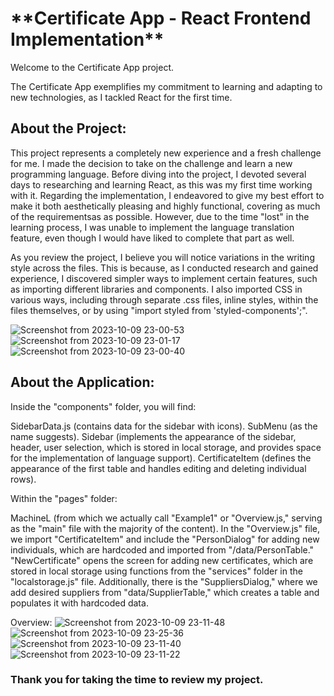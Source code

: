 <h1>**Certificate App - React Frontend Implementation**</h1>

Welcome to the Certificate App project.

The Certificate App exemplifies my commitment to learning and adapting to new technologies, as I tackled React for the first time.

<h2>About the Project: </h2>
This project represents a completely new experience and a fresh challenge for me. I made the decision to take on the challenge and learn a new programming language. Before diving into the project, I devoted several days to researching and learning React, as this was my first time working with it. Regarding the implementation, I endeavored to give my best effort to make it both aesthetically pleasing and highly functional, covering as much of the requirementsas as possible. However, due to the time "lost" in the learning process, I was unable to implement the language translation feature, even though I would have liked to complete that part as well.

As you review the project, I believe you will notice variations in the writing style across the files. This is because, as I conducted research and gained experience, I discovered simpler ways to implement certain features, such as importing different libraries and components. I also imported CSS in various ways, including through separate .css files, inline styles, within the files themselves, or by using "import styled from 'styled-components';".

![Screenshot from 2023-10-09 23-00-53](https://github.com/ivana47/Certificate-App/assets/89736924/32620671-3d97-4358-871e-0d1bdf9b3280)
![Screenshot from 2023-10-09 23-01-17](https://github.com/ivana47/Certificate-App/assets/89736924/5ff195f7-6823-4728-a890-0a1b34178859)
![Screenshot from 2023-10-09 23-00-40](https://github.com/ivana47/Certificate-App/assets/89736924/982a8732-f41a-47c0-a245-5e83cf98df73)

<h2>About the Application:</h2>

Inside the "components" folder, you will find:

SidebarData.js (contains data for the sidebar with icons).
SubMenu (as the name suggests).
Sidebar (implements the appearance of the sidebar, header, user selection, which is stored in local storage, and provides space for the implementation of language support).
CertificateItem (defines the appearance of the first table and handles editing and deleting individual rows).

Within the "pages" folder:

MachineL (from which we actually call "Example1" or "Overview.js," serving as the "main" file with the majority of the content).
In the "Overview.js" file, we import "CertificateItem" and include the "PersonDialog" for adding new individuals, which are hardcoded and imported from "/data/PersonTable."
"NewCertificate" opens the screen for adding new certificates, which are stored in local storage using functions from the "services" folder in the "localstorage.js" file.
Additionally, there is the "SuppliersDialog," where we add desired suppliers from "data/SupplierTable," which creates a table and populates it with hardcoded data.

Overview:
![Screenshot from 2023-10-09 23-11-48](https://github.com/ivana47/Certificate-App/assets/89736924/4b6e738e-1fa3-40e1-a6cc-7397b47d1dec)
![Screenshot from 2023-10-09 23-25-36](https://github.com/ivana47/Certificate-App/assets/89736924/f0506337-aee1-43d6-ba41-d33e0f58502c)
![Screenshot from 2023-10-09 23-11-40](https://github.com/ivana47/Certificate-App/assets/89736924/ae41da86-bdde-4b80-90ca-5b06ded03a37)
![Screenshot from 2023-10-09 23-11-22](https://github.com/ivana47/Certificate-App/assets/89736924/3543d883-7da7-499d-a8c1-5d4df095b9c5)


<h3> Thank you for taking the time to review my project. </h3>

